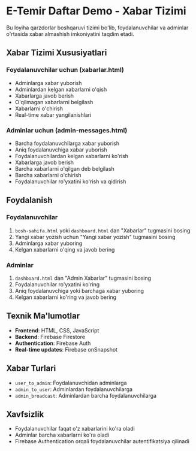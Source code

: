 # E-Temir Daftar Demo - Xabar Tizimi

Bu loyiha qarzdorlar boshqaruvi tizimi bo'lib, foydalanuvchilar va adminlar o'rtasida xabar almashish imkoniyatini taqdim etadi.

## Xabar Tizimi Xususiyatlari

### Foydalanuvchilar uchun (xabarlar.html)
- Adminlarga xabar yuborish
- Adminlardan kelgan xabarlarni o'qish
- Xabarlarga javob berish
- O'qilmagan xabarlarni belgilash
- Xabarlarni o'chirish
- Real-time xabar yangilanishlari

### Adminlar uchun (admin-messages.html)
- Barcha foydalanuvchilarga xabar yuborish
- Aniq foydalanuvchiga xabar yuborish
- Foydalanuvchilardan kelgan xabarlarni ko'rish
- Xabarlarga javob berish
- Barcha xabarlarni o'qilgan deb belgilash
- Barcha xabarlarni o'chirish
- Foydalanuvchilar ro'yxatini ko'rish va qidirish

## Foydalanish

### Foydalanuvchilar
1. `bosh-sahifa.html` yoki `dashboard.html` dan "Xabarlar" tugmasini bosing
2. Yangi xabar yozish uchun "Yangi xabar yozish" tugmasini bosing
3. Adminlarga xabar yuboring
4. Kelgan xabarlarni o'qing va javob bering

### Adminlar
1. `dashboard.html` dan "Admin Xabarlar" tugmasini bosing
2. Foydalanuvchilar ro'yxatini ko'ring
3. Aniq foydalanuvchiga yoki barchaga xabar yuboring
4. Kelgan xabarlarni ko'ring va javob bering

## Texnik Ma'lumotlar

- **Frontend**: HTML, CSS, JavaScript
- **Backend**: Firebase Firestore
- **Authentication**: Firebase Auth
- **Real-time updates**: Firebase onSnapshot

## Xabar Turlari

- `user_to_admin`: Foydalanuvchidan adminlarga
- `admin_to_user`: Adminlardan foydalanuvchilarga
- `admin_broadcast`: Adminlardan barcha foydalanuvchilarga

## Xavfsizlik

- Foydalanuvchilar faqat o'z xabarlarini ko'ra oladi
- Adminlar barcha xabarlarni ko'ra oladi
- Firebase Authentication orqali foydalanuvchilar autentifikatsiya qilinadi 